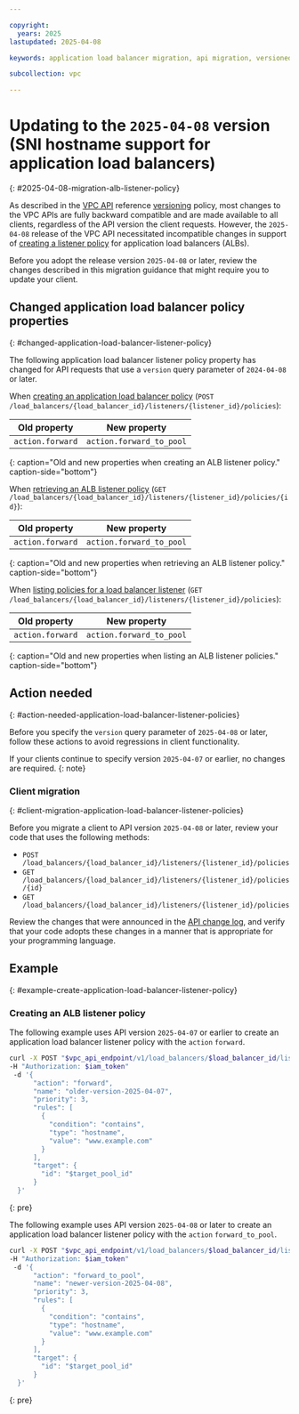 ```yaml
---

copyright:
  years: 2025
lastupdated: 2025-04-08

keywords: application load balancer migration, api migration, versioned change

subcollection: vpc

---
```


# Updating to the `2025-04-08` version (SNI hostname support for application load balancers)
{: #2025-04-08-migration-alb-listener-policy}

As described in the [VPC API](/apidocs/vpc/latest) reference [versioning](/apidocs/vpc#api-versioning) policy, most changes to the VPC APIs are fully backward compatible and are made available to all clients, regardless of the API version the client requests. However, the `2025-04-08` release of the VPC API necessitated incompatible changes in support of [creating a listener policy](/apidocs/vpc/2025-04-08#create-load-balancer-listener-policy) for application load balancers (ALBs).

Before you adopt the release version `2025-04-08` or later, review the changes described in this migration guidance that might require you to update your client.

## Changed application load balancer policy properties
{: #changed-application-load-balancer-listener-policy}

The following application load balancer listener policy property has changed for API requests that use a `version` query parameter of `2024-04-08` or later.

When [creating an application load balancer policy](/apidocs/vpc/2025-04-08#create-load-balancer-listener-policy) (`POST /load_balancers/{load_balancer_id}/listeners/{listener_id}/policies`):

| Old property           |        New property      |
|------------------------|--------------------------|
|   `action.forward`     | `action.forward_to_pool` |
{: caption="Old and new properties when creating an ALB listener policy." caption-side="bottom"}

When [retrieving an ALB listener policy](/apidocs/vpc/2025-04-08#get-load-balancer-listener-policy) (`GET /load_balancers/{load_balancer_id}/listeners/{listener_id}/policies/{id}`):

| Old property           |        New property      |
|------------------------|--------------------------|
|   `action.forward`     | `action.forward_to_pool` |
{: caption="Old and new properties when retrieving an ALB listener policy." caption-side="bottom"}


When [listing policies for a load balancer listener](/apidocs/vpc/2025-04-08#list-load-balancer-listener-policies) (`GET /load_balancers/{load_balancer_id}/listeners/{listener_id}/policies`):

| Old property           |        New property      |
|------------------------|--------------------------|
|   `action.forward`     | `action.forward_to_pool` |
{: caption="Old and new properties when listing an ALB listener policies." caption-side="bottom"}

## Action needed
{: #action-needed-application-load-balancer-listener-policies}

Before you specify the `version` query parameter of `2025-04-08` or later, follow these actions to avoid regressions in client functionality.

If your clients continue to specify version `2025-04-07` or earlier, no changes are required.
{: note}


### Client migration
{: #client-migration-application-load-balancer-listener-policies}

Before you migrate a client to API version `2025-04-08` or later, review your code that uses the following methods:

- `POST /load_balancers/{load_balancer_id}/listeners/{listener_id}/policies`
- `GET /load_balancers/{load_balancer_id}/listeners/{listener_id}/policies/{id}`
- `GET /load_balancers/{load_balancer_id}/listeners/{listener_id}/policies`

Review the changes that were announced in the [API change log](/docs/vpc?topic=vpc-api-change-log#version-2025-04-08), and verify that your code adopts these changes in a manner that is appropriate for your programming language.

## Example
{: #example-create-application-load-balancer-listener-policy}

### Creating an ALB listener policy

The following example uses API version `2025-04-07` or earlier to create an application load balancer listener policy with the `action` `forward`.

```sh
curl -X POST "$vpc_api_endpoint/v1/load_balancers/$load_balancer_id/listeners/$listener_id/policies?version=2025-04-07&generation=2"
-H "Authorization: $iam_token"
 -d '{
      "action": "forward",
      "name": "older-version-2025-04-07",
      "priority": 3,
      "rules": [
        {
          "condition": "contains",
          "type": "hostname",
          "value": "www.example.com"
        }
      ],
      "target": {
        "id": "$target_pool_id"
      }
  }'
```
{: pre}

The following example uses API version `2025-04-08` or later to create an application load balancer listener policy with the `action` `forward_to_pool`.
```sh
curl -X POST "$vpc_api_endpoint/v1/load_balancers/$load_balancer_id/listeners/$listener_id/policies?version=2025-04-08&generation=2"
-H "Authorization: $iam_token"
 -d '{
      "action": "forward_to_pool",
      "name": "newer-version-2025-04-08",
      "priority": 3,
      "rules": [
        {
          "condition": "contains",
          "type": "hostname",
          "value": "www.example.com"
        }
      ],
      "target": {
        "id": "$target_pool_id"
      }
  }'
```
{: pre}

